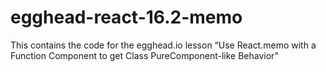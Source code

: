 # egghead-react-16.2-memo
This contains the code for the egghead.io lesson “Use React.memo with a Function Component to get Class PureComponent-like Behavior"
